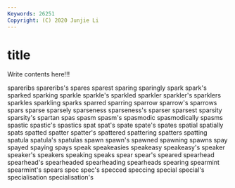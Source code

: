 ```yaml
---
Keywords: 26251
Copyright: (C) 2020 Junjie Li
---
```


# title

Write contents here!!!

spareribs 
spareribs's
spares 
sparest 
sparing 
sparingly 
spark 
spark's 
sparked 
sparking 
sparkle 
sparkle's
sparkled 
sparkler 
sparkler's 
sparklers 
sparkles 
sparkling 
sparks 
sparred 
sparring 
sparrow
sparrow's 
sparrows 
spars 
sparse 
sparsely 
sparseness 
sparseness's 
sparser 
sparsest 
sparsity
sparsity's 
spartan 
spas 
spasm 
spasm's 
spasmodic 
spasmodically 
spasms 
spastic 
spastic's
spastics 
spat 
spat's 
spate 
spate's 
spates 
spatial 
spatially 
spats 
spatted
spatter 
spatter's 
spattered 
spattering 
spatters 
spatting 
spatula 
spatula's 
spatulas 
spawn
spawn's 
spawned 
spawning 
spawns 
spay 
spayed 
spaying 
spays 
speak 
speakeasies
speakeasy 
speakeasy's 
speaker 
speaker's 
speakers 
speaking 
speaks 
spear 
spear's 
speared
spearhead 
spearhead's 
spearheaded 
spearheading 
spearheads 
spearing 
spearmint 
spearmint's 
spears 
spec
spec's 
specced 
speccing 
special 
special's 
specialisation 
specialisation's 
